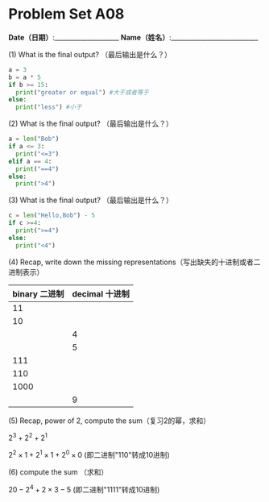 # Problem Set A08
**Date（日期）**:____________________   **Name（姓名）**:___________________________

(1) What is the final output?  （最后输出是什么？）

```python
a = 3
b = a * 5
if b >= 15:
  print("greater or equal") #大于或者等于
else:
  print("less") #小于
```

(2) What is the final output?  （最后输出是什么？）

```python
a = len("Bob")
if a <= 3:
  print("<=3")
elif a == 4:
  print("==4")
else:
  print(">4")
```

(3) What is the final output?  （最后输出是什么？）

```python
c = len("Hello,Bob") - 5
if c >=4:
  print(">=4")
else:
  print("<4")
```

(4) Recap, write down the missing representations（写出缺失的十进制或者二进制表示）

| binary 二进制    |   decimal 十进制   |
|------|------|
| 11 |  |
| 10 |  |
|   | 4 |
|  | 5 |
| 111  |  |
| 110 |  |
| 1000 |  |
|  | 9 |

(5) Recap, power of 2, compute the sum（复习2的幂，求和） 

$2^3 + 2^2 + 2^1$  

$2^2\times 1 + 2^1\times 1 + 2^0 \times 0$     (即二进制"110"转成10进制)  

(6) compute the sum （求和） 

$20 - 2^4 + 2\times 3 - 5$     (即二进制"1111"转成10进制)  
